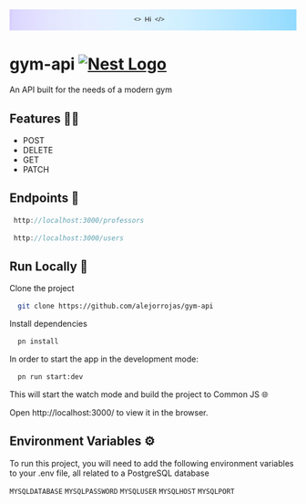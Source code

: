 


<img src="https://raw.githubusercontent.com/alejorrojas/DogsDeck/master/client/src/assets/Header.png"/>

<div>
<h1>gym-api <a href="http://nestjs.com/" target="blank"><img src="https://nestjs.com/img/logo-small.svg" width="22" alt="Nest Logo" /></a></h1> 

</div>
An API built for the needs of a modern gym 

## Features 🏋️‍♀️
- POST
- DELETE
- GET 
- PATCH

## Endpoints 🌟
```js
 http://localhost:3000/professors
```
```js
 http://localhost:3000/users
```

## Run Locally 🧪

Clone the project

```bash
  git clone https://github.com/alejorrojas/gym-api
```

Install dependencies

```bash
  pn install
```

In order to start the app in the development mode:

```bash
  pn run start:dev
```
This will start the watch mode and build the project to Common JS 🌐

Open http://localhost:3000/ to view it in the browser.

## Environment Variables ⚙

To run this project, you will need to add the following environment variables to your .env file, all related to a PostgreSQL database

`MYSQLDATABASE`
`MYSQLPASSWORD`
`MYSQLUSER`
`MYSQLHOST`
`MYSQLPORT`



